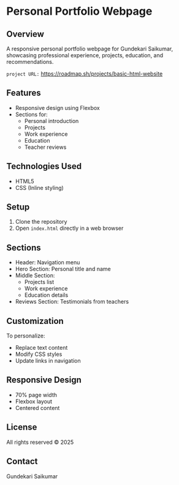 # Personal Portfolio Webpage

## Overview

A responsive personal portfolio webpage for Gundekari Saikumar, showcasing professional experience, projects, education, and recommendations.

`project URL:` https://roadmap.sh/projects/basic-html-website

## Features

- Responsive design using Flexbox
- Sections for:
  - Personal introduction
  - Projects
  - Work experience
  - Education
  - Teacher reviews

## Technologies Used

- HTML5
- CSS (Inline styling)

## Setup

1. Clone the repository
2. Open `index.html` directly in a web browser

## Sections

- Header: Navigation menu
- Hero Section: Personal title and name
- Middle Section:
  - Projects list
  - Work experience
  - Education details
- Reviews Section: Testimonials from teachers

## Customization

To personalize:

- Replace text content
- Modify CSS styles
- Update links in navigation

## Responsive Design

- 70% page width
- Flexbox layout
- Centered content

## License

All rights reserved © 2025

## Contact

Gundekari Saikumar
